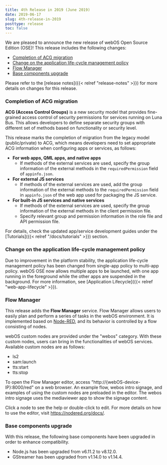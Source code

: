 ```yaml
---
title: 4th Release in 2019 (June 2019)
date: 2019-06-17
slug: 4th-release-in-2019
posttype: release
toc: false
---
```


We are pleased to announce the new release of webOS Open Source Edition (OSE)! This release includes the following changes:

* [Completion of ACG migration](#completion-of-acg-migration)
* [Change on the application life-cycle management policy](#change-on-the-application-life-cycle-management-policy)
* [Flow Manager](#flow-manager)
* [Base components upgrade](#base-components-upgrade)

Please refer to the [release notes]({{< relref "release-notes" >}}) for more details on changes for this release.

### Completion of ACG migration

**ACG (Access Control Groups)** is a new security model that provides fine-grained access control of security permissions for services running on Luna Bus. This allows developers to define separate security groups with different set of methods based on functionality or security level.

This release marks the completion of migration from the legacy model (public/private) to ACG, which means developers need to set appropriate ACG information when configuring apps or services, as follows:

* **For web apps, QML apps, and native apps**
    * If methods of the external services are used, specify the group information of the external methods in the `requiredPermission` field of `appinfo.json`.
* **For external JS services**
    * If methods of the external services are used, add the group information of the external methods to the `requiredPermission` field in `appinfo.json` of the web app used for packaging the JS service.
* **For built-in JS services and native services**
    * If methods of the external services are used, specify the group information of the external methods in the client permission file.
    * Specify relevant group and permission information in the role file and API permission file.

For details, check the updated app/service development guides under the [Tutorials]({{< relref "/docs/tutorials" >}}) section.

### Change on the application life-cycle management policy

Due to improvement in the platform stability, the application life-cycle management policy has been changed from single-app policy to multi-app policy. webOS OSE now allows multiple apps to be launched, with one app running in the foreground while the other apps are suspended in the background. For more information, see [Application Lifecycle]({{< relref "web-app-lifecycle" >}}).

### Flow Manager

This release adds the **Flow Manager** service. Flow Manager allows users to easily plan and perform a series of tasks in the webOS environment. It is implemented based on [Node-RED](https://nodered.org), and its behavior is controlled by a flow consisting of nodes.

webOS custom nodes are provided under the "webos" category. With these custom nodes, users can bring in the functionalities of webOS services. Available custom nodes are as follows:

* ls2
* sam:launch
* tts:start
* tts:stop

To open the Flow Manager editor, access "http://{webOS-device-IP}:8000/red" on a web browser. An example flow, webos intro signage, and examples of using the custom nodes are preloaded in the editor. The webos intro signage uses the mediaviewer app to show the signage content.

Click a node to see the help or double-click to edit. For more details on how to use the editor, visit https://nodered.org/docs/.

### Base components upgrade

With this release, the following base components have been upgraded in order to enhance compatibility.

* Node.js has been upgraded from v6.11.2 to v8.12.0.
* GStreamer has been upgraded from v1.14.0 to v1.14.4.
